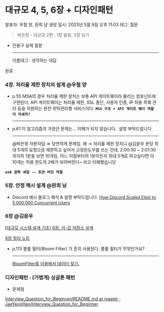 # 대규모 4, 5, 6장 + 디자인패턴

발표자: 우철 양, 완희 남
생성 일시: 2023년 5월 9일 오후 11:03
태그: 질문

> 박은정 - 대규모 2편 : 1장 발표, 2장 읽기

- 인용구
  실제 질문
  ***
  이름태그 : 생각하는 대답

완료

### 4장. 처리율 제한 장치의 설계 @우철 양

- p.55 MSA의 경우 처리율 제한 장치는 보통 API 게이트웨이라 불리는 컴포넌트에 구현된다. API 게이트웨이는 처리율 제한, SSL 종단, 사용자 인증, IP 허용 목록 관리 등을 지원하는 완전 위탁관리형 서비스이다.
  **`MSA 구조 + API 게이트 웨이 역할 더 자세히?`**
  ***
- p.61 이 알고리즘의 가장큰 문제는…
  이해가 되지 않습니다.. 설명 부탁드립니다
  ***
  @박은정 자문자답
  ⇒ 당연하게 문제임. 왜 → 처리율 제한 장치니
  @김윤우
  분당 최대 5개의 요청으로 제한하고 싶어서 고정윈도우를 쓰는 건데, 2:00:30 ~ 2:01:30 까지의 1분을 보면 10개임. 어느 지점부터의 1분이든지 최대 5개로 하고싶다면 이 10개는 허용 한도의 2배가 되어버린다~ 라고 이해했습니당

**`ex0 깜짝 세일 -⇒ 토큰 버킷 적절`**

### 5장. 안정 해시 설계 @완희 남

- Discord 예시 블로그 해석 & 설명 부탁드립니다.
  [How Discord Scaled Elixir to 5,000,000 Concurrent Users](https://discord.com/blog/how-discord-scaled-elixir-to-5-000-000-concurrent-users)

### 6장 @김윤우

[[대규모 시스템 설계 기초] 6장. 키-값 저장소 설계](https://velog.io/@kyy00n/대규모-시스템-설계-기초-6장.-키-값-저장소-설계)

[6장 정리 노트](notes/6%E1%84%8C%E1%85%A1%E1%86%BC%20%E1%84%8C%E1%85%A5%E1%86%BC%E1%84%85%E1%85%B5%20%E1%84%82%E1%85%A9%E1%84%90%E1%85%B3%20adbfe6682f0042a99c74d7c6ea0d1b4d.md)

- p.113 블룸 필터(Bloom Filter) 가 흔히 사용된다.
  블룸 필터가 무엇인가요?
  ***
  [BloomFilter를 이용해서 데이터 찾기.](https://yujuwon.tistory.com/entry/BloomFilter를-이용해서-데이터-찾기)

### 디자인패턴 : (가볍게) 싱글톤 패턴

- 문제점

[Interview_Question_for_Beginner/README.md at master · JaeYeopHan/Interview_Question_for_Beginner](https://github.com/JaeYeopHan/Interview_Question_for_Beginner/blob/master/DesignPattern/README.md)
